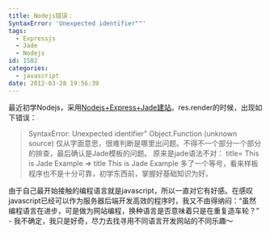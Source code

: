 ```yaml
---
title: Nodejs错误：
SyntaxError: 'Unexpected identifier""'
tags:
  - Expressjs
  - Jade
  - Nodejs
id: 1502
categories:
  - javascript
date: 2012-03-28 19:56:39
---
```


最近初学Nodejs，采用[Nodejs+Express+Jade建站](http://zdvps.zhaiduo.com/)。res.render的时候，出现如下错误：
> SyntaxError: Unexpected identifier" Object.Function (unknown source)
仅从字面意思，很难判断是哪里出问题。不得不一个部分一个部分的排查，最后确认是Jade模板的问题。
原来是jade语法不对：
> title= This is Jade Example => title This is Jade Example
多了一个等号，看来样板程序也不是十分可靠，初学东西前，掌握好基础知识为好。

由于自己最开始接触的编程语言就是javascript，所以一直对它有好感。在感叹javascript已经可以作为服务器后端开发高效的程序时，我又不由得纳闷：“虽然编程语言在进步，可是做为网站编程，换种语言是否意味着只是在重复造车轮？” - 我不确定，我只是好奇，尽力去找寻用不同语言开发网站的不同乐趣～